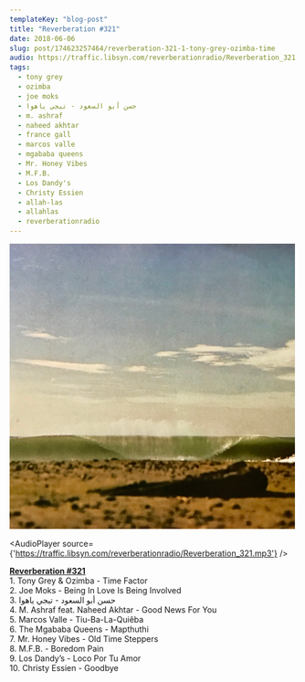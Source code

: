 ```yaml
---
templateKey: "blog-post"
title: "Reverberation #321"
date: 2018-06-06
slug: post/174623257464/reverberation-321-1-tony-grey-ozimba-time
audio: https://traffic.libsyn.com/reverberationradio/Reverberation_321.mp3
tags:
  - tony grey
  - ozimba
  - joe moks
  - حسن أبو السعود - تيجي ياهوا
  - m. ashraf
  - naheed akhtar
  - france gall
  - marcos valle
  - mgababa queens
  - Mr. Honey Vibes
  - M.F.B.
  - Los Dandy's
  - Christy Essien
  - allah-las
  - allahlas
  - reverberationradio
---
```


![Reverberation #321](../images/6b8f01da99c154bdccd3c4cbc543b4150e28b255f4b163a189245ce1fdab5e09.png)

<AudioPlayer source={'https://traffic.libsyn.com/reverberationradio/Reverberation_321.mp3'} />

<p><a href="https://traffic.libsyn.com/reverberationradio/Reverberation_321.mp3"><b>Reverberation #321</b></a><br />1. Tony Grey &amp; Ozimba - Time Factor<br />2. Joe Moks - Being In Love Is Being Involved<br />3. &#1581;&#1587;&#1606; &#1571;&#1576;&#1608; &#1575;&#1604;&#1587;&#1593;&#1608;&#1583; - &#1578;&#1610;&#1580;&#1610; &#1610;&#1575;&#1607;&#1608;&#1575;<br />4. M. Ashraf feat. Naheed Akhtar - Good News For You<br />5. Marcos Valle - Tiu-Ba-La-Qui&ecirc;ba<br />6. The Mgababa Queens - Mapthuthi<br />7. Mr. Honey Vibes - Old Time Steppers<br />8. M.F.B. - Boredom Pain<br />9. Los Dandy&rsquo;s - Loco Por Tu Amor<br />10. Christy Essien - Goodbye<br /></p>
